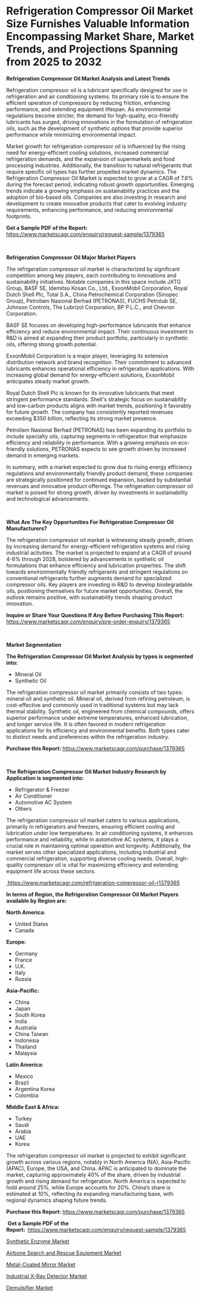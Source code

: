 <p><h1>Refrigeration Compressor Oil Market Size Furnishes Valuable Information Encompassing Market Share, Market Trends, and Projections Spanning from 2025 to 2032</h1></p><p><strong>Refrigeration Compressor Oil Market Analysis and Latest Trends</strong></p>
<p><p>Refrigeration compressor oil is a lubricant specifically designed for use in refrigeration and air conditioning systems. Its primary role is to ensure the efficient operation of compressors by reducing friction, enhancing performance, and extending equipment lifespan. As environmental regulations become stricter, the demand for high-quality, eco-friendly lubricants has surged, driving innovations in the formulation of refrigeration oils, such as the development of synthetic options that provide superior performance while minimizing environmental impact.</p><p>Market growth for refrigeration compressor oil is influenced by the rising need for energy-efficient cooling solutions, increased commercial refrigeration demands, and the expansion of supermarkets and food processing industries. Additionally, the transition to natural refrigerants that require specific oil types has further propelled market dynamics. The Refrigeration Compressor Oil Market is expected to grow at a CAGR of 7.8% during the forecast period, indicating robust growth opportunities. Emerging trends indicate a growing emphasis on sustainability practices and the adoption of bio-based oils. Companies are also investing in research and development to create innovative products that cater to evolving industry requirements, enhancing performance, and reducing environmental footprints.</p></p>
<p><strong>Get a Sample PDF of the Report:&nbsp;</strong> <a href="https://www.marketscagr.com/enquiry/request-sample/1379365?utm_campaign=1920&utm_medium=2&utm_source=Github&utm_content=ia&utm_term=30012025&utm_id=refrigeration-compressor-oil">https://www.marketscagr.com/enquiry/request-sample/1379365</a></p>
<p>&nbsp;</p>
<p><strong>Refrigeration Compressor Oil Major Market Players</strong></p>
<p><p>The refrigeration compressor oil market is characterized by significant competition among key players, each contributing to innovations and sustainability initiatives. Notable companies in this space include JXTG Group, BASF SE, Idemitsu Kosan Co., Ltd., ExxonMobil Corporation, Royal Dutch Shell Plc, Total S.A., China Petrochemical Corporation (Sinopec Group), Petroliam Nasional Berhad (PETRONAS), FUCHS Petrolub SE, Johnson Controls, The Lubrizol Corporation, BP P.L.C., and Chevron Corporation.</p><p>BASF SE focuses on developing high-performance lubricants that enhance efficiency and reduce environmental impact. Their continuous investment in R&D is aimed at expanding their product portfolio, particularly in synthetic oils, offering strong growth potential.</p><p>ExxonMobil Corporation is a major player, leveraging its extensive distribution network and brand recognition. Their commitment to advanced lubricants enhances operational efficiency in refrigeration applications. With increasing global demand for energy-efficient solutions, ExxonMobil anticipates steady market growth.</p><p>Royal Dutch Shell Plc is known for its innovative lubricants that meet stringent performance standards. Shell's strategic focus on sustainability and low-carbon products aligns with market trends, positioning it favorably for future growth. The company has consistently reported revenues exceeding $350 billion, reflecting its strong market presence.</p><p>Petroliam Nasional Berhad (PETRONAS) has been expanding its portfolio to include specialty oils, capturing segments in refrigeration that emphasize efficiency and reliability in performance. With a growing emphasis on eco-friendly solutions, PETRONAS expects to see growth driven by increased demand in emerging markets.</p><p>In summary, with a market expected to grow due to rising energy efficiency regulations and environmentally friendly product demand, these companies are strategically positioned for continued expansion, backed by substantial revenues and innovative product offerings. The refrigeration compressor oil market is poised for strong growth, driven by investments in sustainability and technological advancements.</p></p>
<p>&nbsp;</p>
<p><strong>What Are The Key Opportunities For Refrigeration Compressor Oil Manufacturers?</strong></p>
<p><p>The refrigeration compressor oil market is witnessing steady growth, driven by increasing demand for energy-efficient refrigeration systems and rising industrial activities. The market is projected to expand at a CAGR of around 4-6% through 2028, bolstered by advancements in synthetic oil formulations that enhance efficiency and lubrication properties. The shift towards environmentally friendly refrigerants and stringent regulations on conventional refrigerants further augments demand for specialized compressor oils. Key players are investing in R&D to develop biodegradable oils, positioning themselves for future market opportunities. Overall, the outlook remains positive, with sustainability trends shaping product innovation.</p></p>
<p><strong>Inquire or Share Your Questions If Any Before Purchasing This Report:</strong> <a href="https://www.marketscagr.com/enquiry/pre-order-enquiry/1379365?utm_campaign=1920&utm_medium=2&utm_source=Github&utm_content=ia&utm_term=30012025&utm_id=refrigeration-compressor-oil">https://www.marketscagr.com/enquiry/pre-order-enquiry/1379365</a></p>
<p>&nbsp;</p>
<p><strong>Market Segmentation</strong></p>
<p><strong>The Refrigeration Compressor Oil Market Analysis by types is segmented into:</strong></p>
<p><ul><li>Mineral Oil</li><li>Synthetic Oil</li></ul></p>
<p><p>The refrigeration compressor oil market primarily consists of two types: mineral oil and synthetic oil. Mineral oil, derived from refining petroleum, is cost-effective and commonly used in traditional systems but may lack thermal stability. Synthetic oil, engineered from chemical compounds, offers superior performance under extreme temperatures, enhanced lubrication, and longer service life. It is often favored in modern refrigeration applications for its efficiency and environmental benefits. Both types cater to distinct needs and preferences within the refrigeration industry.</p></p>
<p><strong>Purchase this Report:&nbsp;</strong><a href="https://www.marketscagr.com/purchase/1379365?utm_campaign=1920&utm_medium=2&utm_source=Github&utm_content=ia&utm_term=30012025&utm_id=refrigeration-compressor-oil">https://www.marketscagr.com/purchase/1379365</a></p>
<p>&nbsp;</p>
<p><strong>The Refrigeration Compressor Oil Market Industry Research by Application is segmented into:</strong></p>
<p><ul><li>Refrigerator & Freezer</li><li>Air Conditioner</li><li>Automotive AC System</li><li>Others</li></ul></p>
<p><p>The refrigeration compressor oil market caters to various applications, primarily in refrigerators and freezers, ensuring efficient cooling and lubrication under low temperatures. In air conditioning systems, it enhances performance and reliability, while in automotive AC systems, it plays a crucial role in maintaining optimal operation and longevity. Additionally, the market serves other specialized applications, including industrial and commercial refrigeration, supporting diverse cooling needs. Overall, high-quality compressor oil is vital for maximizing efficiency and extending equipment life across these sectors.</p></p>
<p><a href="https://www.marketscagr.com/refrigeration-compressor-oil-r1379365?utm_campaign=1920&utm_medium=2&utm_source=Github&utm_content=ia&utm_term=30012025&utm_id=refrigeration-compressor-oil">&nbsp;https://www.marketscagr.com/refrigeration-compressor-oil-r1379365</a></p>
<p><strong>In terms of Region, the Refrigeration Compressor Oil Market Players available by Region are:</strong></p>
<p>
    <p> <strong> North America: </strong>
        <ul>
            <li>United States</li>
            <li>Canada</li>
        </ul>
        </p> 
    <p> <strong> Europe: </strong>
        <ul>
            <li>Germany</li>
            <li>France</li>
            <li>U.K.</li>
            <li>Italy</li>
            <li>Russia</li>
        </ul>
        </p> 
    <p> <strong> Asia-Pacific: </strong>
        <ul>
            <li>China</li>
            <li>Japan</li>
            <li>South Korea</li>
            <li>India</li>
            <li>Australia</li>
            <li>China Taiwan</li>
            <li>Indonesia</li>
            <li>Thailand</li>
            <li>Malaysia</li>
        </ul>
        </p> 
    <p> <strong> Latin America: </strong>
        <ul>
            <li>Mexico</li>
            <li>Brazil</li>
            <li>Argentina Korea</li>
            <li>Colombia</li>
        </ul>
        </p> 
    <p> <strong> Middle East & Africa: </strong>
        <ul>
            <li>Turkey</li>
            <li>Saudi</li>
            <li>Arabia</li>
            <li>UAE</li>
            <li>Korea</li>
        </ul>
    </p>
    </p>
<p><p>The refrigeration compressor oil market is projected to exhibit significant growth across various regions, notably in North America (NA), Asia-Pacific (APAC), Europe, the USA, and China. APAC is anticipated to dominate the market, capturing approximately 40% of the share, driven by industrial growth and rising demand for refrigeration. North America is expected to hold around 25%, while Europe accounts for 20%. China’s share is estimated at 10%, reflecting its expanding manufacturing base, with regional dynamics shaping future trends.</p></p>
<p><strong>Purchase this Report: </strong><a href="https://www.marketscagr.com/purchase/1379365?utm_campaign=1920&utm_medium=2&utm_source=Github&utm_content=ia&utm_term=30012025&utm_id=refrigeration-compressor-oil">https://www.marketscagr.com/purchase/1379365</a></p>
<p>&nbsp;<strong>Get a Sample PDF of the Report:&nbsp;&nbsp;</strong><a href="https://www.marketscagr.com/enquiry/request-sample/1379365?utm_campaign=1920&utm_medium=2&utm_source=Github&utm_content=ia&utm_term=30012025&utm_id=refrigeration-compressor-oil">https://www.marketscagr.com/enquiry/request-sample/1379365</a></p>
<p><strong></strong></p>
<p><p><a href="https://github.com/taxyevgwlle/Market-Research-Report-List-1/blob/main/synthetic-enzyme-market.md?utm_campaign=1920&utm_medium=2&utm_source=Github&utm_content=ia&utm_term=30012025&utm_id=refrigeration-compressor-oil">Synthetic Enzyme Market</a></p><p><a href="https://www.linkedin.com/pulse/comprehensive-analysis-airbone-search-rescue-equipment-enqre?utm_campaign=1920&utm_medium=2&utm_source=Github&utm_content=ia&utm_term=30012025&utm_id=refrigeration-compressor-oil">Airbone Search and Rescue Equipment Market</a></p><p><a href="https://www.linkedin.com/pulse/billion-dollar-metal-coated-mirror-market-industry-value-future-ooz4f?utm_campaign=1920&utm_medium=2&utm_source=Github&utm_content=ia&utm_term=30012025&utm_id=refrigeration-compressor-oil">Metal-Coated Mirror Market</a></p><p><a href="https://www.linkedin.com/pulse/industrial-x-ray-detector-market-insights-provide-historical-llcrf?utm_campaign=1920&utm_medium=2&utm_source=Github&utm_content=ia&utm_term=30012025&utm_id=refrigeration-compressor-oil">Industrial X-Ray Detector Market</a></p><p><a href="https://github.com/SanjidaMahmud54/Market-Research-Report-List-1/blob/main/demulsifier-market.md?utm_campaign=1920&utm_medium=2&utm_source=Github&utm_content=ia&utm_term=30012025&utm_id=refrigeration-compressor-oil">Demulsifier Market</a></p></p>